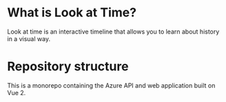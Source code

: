 # What is Look at Time?
Look at time is an interactive timeline that allows you to learn about history in a visual way.

# Repository structure
This is a monorepo containing the Azure API and web application built on Vue 2.
